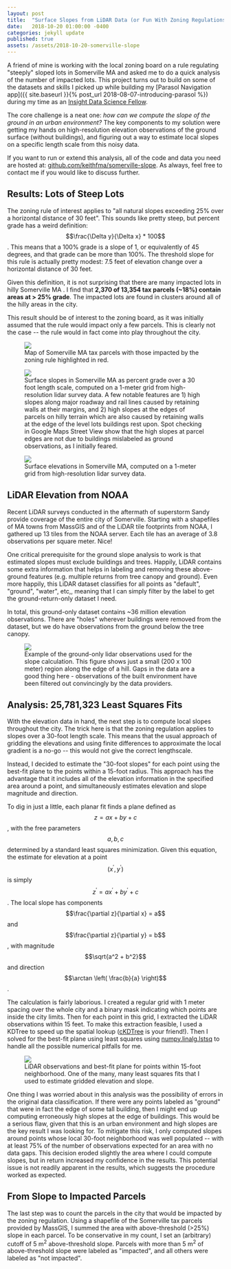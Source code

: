 ```yaml
---
layout: post
title:  "Surface Slopes from LiDAR Data (or Fun With Zoning Regulations)"
date:   2018-10-20 01:00:00 -0400
categories: jekyll update
published: true
assets: /assets/2018-10-20-somerville-slope
---
```


<script src="https://cdnjs.cloudflare.com/ajax/libs/mathjax/2.7.0/MathJax.js?config=TeX-AMS-MML_HTMLorMML" type="text/javascript"></script>

A friend of mine is working with the local zoning board on a rule regulating
"steeply" sloped lots in Somerville MA and asked me to do a quick analysis of
the number of impacted lots. This project turns out to build on some of the
datasets and skills I picked up while building my
[Parasol Navigation app]({{ site.baseurl }}{% post_url 2018-08-07-introducing-parasol %})
during my time as an [Insight Data Science Fellow](https://www.insightdatascience.com/).

The core challenge is a neat one: *how can we compute the slope of the ground in
an urban environment?* The key components to my solution were getting my hands
on high-resolution elevation observations of the ground surface (without
buildings), and figuring out a way to estimate local slopes on a specific
length scale from this noisy data. 

If you want to run or extend this analysis, all of the code and data you need
are hosted at: [github.com/keithfma/somerville-slope](https://github.com/keithfma/somerville-slope).
As always, feel free to contact me if you would like to discuss further.

## Results: Lots of Steep Lots

The zoning rule of interest applies to "all natural slopes exceeding 25% over a
horizontal distance of 30 feet". This sounds like pretty steep, but percent grade has
a weird definition:  $$\frac{\Delta y}{\Delta x} * 100$$. This means that a
100% grade is a slope of 1, or equivalently of 45 degrees, and that grade can
be more than 100%. The threshold slope for this rule is actually pretty modest:
7.5 feet of elevation change over a horizontal distance of 30 feet.

Given this definition, it is not surprising that there are many impacted lots
in hilly Somerville MA . I find that **2,370 of 13,354 tax parcels (~18%)
contain areas at > 25% grade**. The impacted lots are found in clusters around
all of the hilly areas in the city.

This result should be of interest to the zoning board, as it was initially
assumed that the rule would impact only a few parcels. This is clearly not the
case -- the rule would in fact come into play throughout the city.

<figure>
<img src="{{page.assets}}/parcels.png">
<figcaption>
Map of Somerville MA tax parcels with those impacted by the zoning rule highlighted in red. 
</figcaption>
</figure>

<figure>
<img src="{{page.assets}}/slope.png">
<figcaption>
Surface slopes in Somerville MA as percent grade over a 30 foot length scale,
computed on a 1-meter grid from high-resolution lidar survey data. A few
notable features are 1) high slopes along major roadway and rail lines caused
by retaining walls at their margins, and 2) high slopes at the edges of parcels
on hilly terrain which are also caused by retaining walls at the edge of the
level lots buildings rest upon. Spot checking in Google Maps Street View show
that the high slopes at parcel edges are not due to buildings mislabeled as
ground observations, as I initially feared.
</figcaption>
</figure>

<figure>
<img src="{{page.assets}}/elevation.png">
<figcaption>
Surface elevations in Somerville MA, computed on a 1-meter grid from
high-resolution lidar survey data.
</figcaption>
</figure>

## LiDAR Elevation from NOAA

Recent LiDAR surveys conducted in the aftermath of superstorm Sandy provide
coverage of the entire city of Somerville. Starting with a shapefiles of MA
towns from MassGIS and of the LiDAR tile footprints from NOAA, I gathered up 13
tiles from the NOAA server. Each tile has an average of 3.8 observations per
square meter. Nice! 

One critical prerequisite for the ground slope analysis to work is that
estimated slopes must exclude buildings and trees. Happily, LiDAR contains some
extra information that helps in labeling and removing these above-ground
features (e.g. multiple returns from tree canopy and ground). Even more
happily, this LiDAR dataset classifies for all points as "default", "ground",
"water", etc,, meaning that I can simply filter by the label to get the
ground-return-only dataset I need.

In total, this ground-only dataset contains ~36 million elevation observations.
There are "holes" wherever buildings were removed from the dataset, but we do
have observations from the ground below the tree canopy.

<figure>
<img src="{{page.assets}}/subset_elevation_points.png">
<figcaption>
Example of the ground-only lidar observations used for the slope calculation.
This figure shows just a small (200 x 100 meter) region along the edge of a
hill. Gaps in the data are a good thing here - observations of the built
environment have been filtered out convincingly by the data providers.
</figcaption>
</figure>

## Analysis: 25,781,323 Least Squares Fits

With the elevation data in hand, the next step is to compute local slopes
throughout the city. The trick here is that the zoning regulation applies to
slopes over a 30-foot length scale. This means that the usual approach of
gridding the elevations and using finite differences to approximate the local
gradient is a no-go -- this would not give the correct lengthscale.

Instead, I decided to estimate the "30-foot slopes" for each point using the
best-fit plane to the points within a 15-foot radius. This approach has the
advantage that it includes all of the elevation information in the specified
area around a point, and simultaneously estimates elevation and slope
magnitude and direction.

To dig in just a little, each planar fit finds a plane defined as $$z = ax + by
+c$$, with the free parameters $$a, b, c$$ determined by a standard least
squares minimization. Given this equation, the estimate for elevation at a
point $$(x^\prime, y^\prime)$$ is simply $$z^\prime = a x^\prime + b y^\prime +c$$.
The local slope has components $$\frac{\partial z}{\partial x} = a$$ and
$$\frac{\partial z}{\partial y} = b$$, with magnitude $$\sqrt{a^2 + b^2}$$ and
direction $$\arctan \left( \frac{b}{a} \right)$$.

The calculation is fairly laborious. I created a regular grid with 1 meter
spacing over the whole city and a binary mask indicating which points are
inside the city limits. Then for each point in this grid, I extracted the LiDAR
observations within 15 feet. To make this extraction feasible, I used a KDTree
to speed up the spatial lookup ([cKDTree](https://docs.scipy.org/doc/scipy/reference/generated/scipy.spatial.cKDTree.html)
 is your friend!). Then I solved for the best-fit plane using least squares
using [numpy.linalg.lstsq](https://docs.scipy.org/doc/numpy-1.13.0/reference/generated/numpy.linalg.lstsq.html)
to handle all the possible numerical pitfalls for me.

<figure>
<img src="{{page.assets}}/example_fit.png">
<figcaption>
LiDAR observations and best-fit plane for points within 15-foot neighborhood.
One of the many, many least squares fits that I used to estimate gridded
elevation and slope.
</figcaption>
</figure>

One thing I was worried about in this analysis was the possibility of errors in
the original data classification. If there were any points labeled as "ground"
that were in fact the edge of some tall building, then I might end up computing
erroneously high slopes at the edge of buildings. This would be a serious flaw,
given that this is an urban environment and high slopes are the key result I
was looking for. To mitigate this risk, I only computed slopes around points
whose local 30-foot neighborhood was well populated -- with at least 75% of the
number of observations expected for an area with no data gaps. This decision
eroded slightly the area where I could compute slopes, but in return increased
my confidence in the results. This potential issue is not readily apparent in
the results, which suggests the procedure worked as expected.

## From Slope to Impacted Parcels

The last step was to count the parcels in the city that would be impacted by
the zoning regulation. Using a shapefile of the Somerville tax parcels provided
by MassGIS, I summed the area with above-threshold (>25%) slope in each parcel.
To be conservative in my count, I set an (arbitrary) cutoff of 5 m<sup>2</sup>
above-threshold slope. Parcels with more than 5 m<sup>2</sup> of above-threshold slope
were labeled as "impacted", and all others were labeled as "not impacted".  

